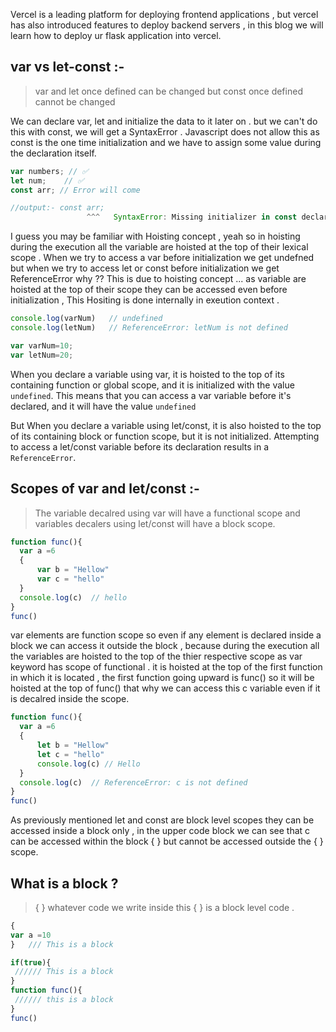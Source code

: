Vercel is a leading platform for deploying frontend applications , but vercel has also introduced features to deploy backend servers , in this blog we will learn how to deploy ur flask application into vercel.

## var vs let-const :-
  > var and let once defined can be changed but const once defined cannot be changed 
   
We can declare var, let and initialize the data to it later on . but we can't do this with const, we will get a SyntaxError . 
Javascript does not allow this as const is the one time initialization and we have to assign some value during the declaration itself.
 ```javascript
var numbers; // ✅
let num;    // ✅
const arr; // Error will come

//output:- const arr;
                  ^^^   SyntaxError: Missing initializer in const declaration
```

I guess you may be familiar with Hoisting concept , yeah so in hoisting during the execution all the variable are hoisted  at the top of their lexical scope .
When we try to access a var before initialization we get undefned but when we try to access let or const before initialization we get ReferenceError why ??
This is due to hoisting concept ... as variable are hoisted at the top of their scope they can be accessed even before initialization , 
This Hositing is done internally in exeution context .

 ```javascript
console.log(varNum)   // undefined
console.log(letNum)   // ReferenceError: letNum is not defined

var varNum=10;
var letNum=20;
```

 When you declare a variable using var, it is hoisted to the top of its containing function or global scope,
 and it is initialized with the value `undefined`. This means that you can access a var variable before it's declared,
 and it will have the value `undefined`

 But When you declare a variable using let/const, it is also hoisted to the top of its containing block or function scope,
 but it is not initialized. Attempting to access a let/const variable before its declaration results in a `ReferenceError`. 

 ## Scopes of var and let/const :-
 > The variable decalred using var will have a functional scope and variables decalers using let/const will have a block scope.

  ```javascript
function func(){
    var a =6
    {
        var b = "Hellow"
        var c = "hello"
    }
    console.log(c)  // hello
}
func()
```

var elements are function scope so even if any element is declared inside a block we can access it  outside the block , because during the execution all the 
variables are hoisted to the top of the thier respective scope as var keyword has scope of functional . it is hoisted at the top of the first function in which it is located 
, the first function going upward is func() so it will be hoisted at the top of func() that why we can access this c variable even if it is decalred inside the scope.

  ```javascript
function func(){
    var a =6
    {
        let b = "Hellow"
        let c = "hello"
        console.log(c) // Hello
    }
    console.log(c)  // ReferenceError: c is not defined
}
func()
```

 As previously mentioned let and const are block level scopes they can be accessed inside a block only ,
 in the upper code block we can see that c can be accessed within the block { } but cannot be accessed outside the { } scope.

 ## What is a block ? 
 > { } whatever code we write inside this { } is a block level code .
  ```javascript
{
  var a =10 
}   /// This is a block

if(true){
   ////// This is a block
}
function func(){
   ////// this is a block
}
func()
```
